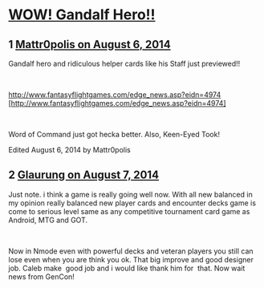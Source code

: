 # [WOW! Gandalf Hero!!](https://community.fantasyflightgames.com/topic/112603-wow-gandalf-hero/)

## 1 [Mattr0polis on August 6, 2014](https://community.fantasyflightgames.com/topic/112603-wow-gandalf-hero/?do=findComment&comment=1185734)

Gandalf hero and ridiculous helper cards like his Staff just previewed!!

 

http://www.fantasyflightgames.com/edge_news.asp?eidn=4974 [http://www.fantasyflightgames.com/edge_news.asp?eidn=4974]

 

Word of Command just got hecka better. Also, Keen-Eyed Took!

Edited August 6, 2014 by Mattr0polis

## 2 [Glaurung on August 7, 2014](https://community.fantasyflightgames.com/topic/112603-wow-gandalf-hero/?do=findComment&comment=1186658)

Just note. i think a game is really going well now. With all new balanced in my opinion really balanced new player cards and encounter decks game is come to serious level same as any competitive tournament card game as Android, MTG and GOT.

 

Now in Nmode even with powerful decks and veteran players you still can lose even when you are think you ok. That big improve and good designer job. Caleb make  good job and i would like thank him for  that. Now wait news from GenCon!

